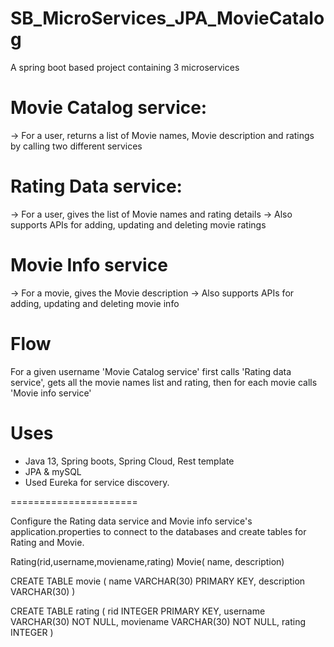 # SB_MicroServices_JPA_MovieCatalog

A spring boot based project containing 3 microservices 



Movie Catalog service:
======================
-> For a user, returns a list of Movie names, Movie description and ratings by calling two different services

Rating Data service:
=====================
-> For a user, gives the list of Movie names and rating details
-> Also supports APIs for adding, updating and deleting movie ratings

Movie Info service
=====================
-> For a movie, gives the Movie description 
-> Also supports APIs for adding, updating and deleting movie info

Flow
====================
For a given username 'Movie Catalog service' first calls 'Rating data service', 
gets all the movie names list and rating, then for each movie calls 'Movie info service'

Uses
======================
- Java 13, Spring boots, Spring Cloud, Rest template
- JPA & mySQL
- Used Eureka for service discovery.

======================

Configure the Rating data service and Movie info service's application.properties to connect to the databases and
create tables for Rating and Movie. 

Rating(rid,username,moviename,rating)
Movie( name, description)

CREATE TABLE movie (
name VARCHAR(30) PRIMARY KEY,
description VARCHAR(30)
)

CREATE TABLE rating (
rid INTEGER  PRIMARY KEY,
username VARCHAR(30) NOT NULL,
moviename VARCHAR(30) NOT NULL,
rating INTEGER
)

